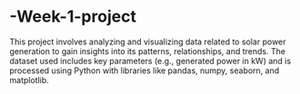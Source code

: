 # -Week-1-project
This project involves analyzing and visualizing data related to solar power generation to gain insights into its patterns, relationships, and trends. The dataset used includes key parameters (e.g., generated power in kW) and is processed using Python with libraries like pandas, numpy, seaborn, and matplotlib.

